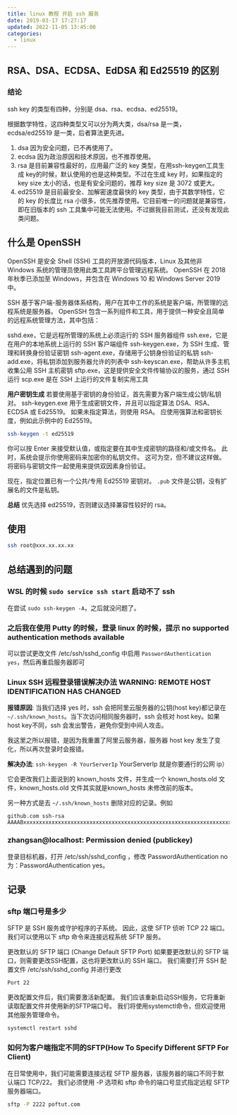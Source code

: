 ```yaml
---
title: linux 教程 开启 ssh 服务
date: 2019-03-17 17:27:17
updated: 2022-11-05 13:45:00
categories:
  - linux
---
```


## RSA、DSA、ECDSA、EdDSA 和 Ed25519 的区别

### 结论

ssh key 的类型有四种，分别是 dsa、rsa、ecdsa、ed25519。

根据数学特性，这四种类型又可以分为两大类，dsa/rsa 是一类，ecdsa/ed25519 是一类，后者算法更先进。

1. dsa 因为安全问题，已不再使用了。
2. ecdsa 因为政治原因和技术原因，也不推荐使用。
3. rsa 是目前兼容性最好的，应用最广泛的 key 类型，在用ssh-keygen工具生成 key的时候，默认使用的也是这种类型。不过在生成 key 时，如果指定的 key size 太小的话，也是有安全问题的，推荐 key size 是 3072 或更大。
4. ed25519 是目前最安全、加解密速度最快的 key 类型，由于其数学特性，它的 key 的长度比 rsa 小很多，优先推荐使用。它目前唯一的问题就是兼容性，即在旧版本的 ssh 工具集中可能无法使用。不过据我目前测试，还没有发现此类问题。

## 什么是 OpenSSH

OpenSSH 是安全 Shell (SSH) 工具的开放源代码版本，Linux 及其他非 Windows 系统的管理员使用此类工具跨平台管理远程系统。 OpenSSH 在 2018 年秋季已添加至 Windows，并包含在 Windows 10 和 Windows Server 2019 中。

SSH 基于客户端-服务器体系结构，用户在其中工作的系统是客户端，所管理的远程系统是服务器。 OpenSSH 包含一系列组件和工具，用于提供一种安全且简单的远程系统管理方法，其中包括：

sshd.exe，它是远程所管理的系统上必须运行的 SSH 服务器组件
ssh.exe，它是在用户的本地系统上运行的 SSH 客户端组件
ssh-keygen.exe，为 SSH 生成、管理和转换身份验证密钥
ssh-agent.exe，存储用于公钥身份验证的私钥
ssh-add.exe，将私钥添加到服务器允许的列表中
ssh-keyscan.exe，帮助从许多主机收集公用 SSH 主机密钥
sftp.exe，这是提供安全文件传输协议的服务，通过 SSH 运行
scp.exe 是在 SSH 上运行的文件复制实用工具

**用户密钥生成**
若要使用基于密钥的身份验证，首先需要为客户端生成公钥/私钥对。 ssh-keygen.exe 用于生成密钥文件，并且可以指定算法 DSA、RSA、ECDSA 或 Ed25519。 如果未指定算法，则使用 RSA。 应使用强算法和密钥长度，例如此示例中的 Ed25519。

```sh
ssh-keygen -t ed25519
```

你可以按 Enter 来接受默认值，或指定要在其中生成密钥的路径和/或文件名。 此时，系统会提示你使用密码来加密你的私钥文件。 这可为空，但不建议这样做。 将密码与密钥文件一起使用来提供双因素身份验证。

现在，指定位置已有一个公共/专用 Ed25519 密钥对。 `.pub` 文件是公钥，没有扩展名的文件是私钥。

**总结**
优先选择 ed25519，否则建议选择兼容性较好的 rsa。

## 使用

```sh
ssh root@xxx.xx.xx.xx
```

## 总结遇到的问题

### WSL 的时候 `sudo service ssh start` 启动不了 ssh

在尝试 `sudo ssh-keygen -A`，之后就没问题了。

### 之后我在使用 Putty 的时候，登录 linux 的时候，提示 no supported authentication methods available

可以尝试更改文件 /etc/ssh/sshd_config 中启用 `PasswordAuthentication yes`，然后再重启服务器即可

### Linux SSH 远程登录错误解决办法 WARNING: REMOTE HOST IDENTIFICATION HAS CHANGED

**报错原因**:
当我们选择 yes 时，ssh 会把阿里云服务器的公钥(host key)都记录在 `~/.ssh/known_hosts`。当下次访问相同服务器时，ssh 会核对 host key。如果 host key不同，ssh 会发出警告，避免你受到中间人攻击。

我这里之所以报错，是因为我重置了阿里云服务器，服务器 host key 发生了变化，所以再次登录时会报错。

**解决办法**:
`ssh-keygen -R YourServerIp` YourServerIp 就是你要通行的公网 ip）

它会更改我们上面说到的 known_hosts 文件，并生成一个 known_hosts.old 文件，known_hosts.old 文件其实就是known_hosts 未修改前的版本。

另一种方式是去 `~/.ssh/known_hosts` 删除对应的记录。例如

```text
github.com ssh-rsa AAAABxxxxxxxxxxxxxxxxxxxxxxxxxxxxxxxxxxxxxxxxxxxxxxxxxxxxxxxxxxxxxxxxxxxxxxxxxxxxxxxxxxxxxxxxxxxxxxxxxxxxxxxxxxxxxxxxxxxxxxxxxxxxxxxxxxxxxx=
```

### zhangsan@localhost: Permission denied (publickey)

登录目标机器，打开 /etc/ssh/sshd_config ，修改 PasswordAuthentication no 为：PasswordAuthentication yes。

## 记录

### sftp 端口号是多少

SFTP 是 SSH 服务或守护程序的子系统。 因此，这使 SFTP 侦听 TCP 22 端口。 我们可以使用以下 sftp 命令来连接远程系统 SFTP 服务。

更改默认的 SFTP 端口 (Change Default SFTP Port)
如果要更改默认的 SFTP 端口，则需要更改SSH配置，这也将更改默认的 SSH 端口。 我们需要打开 SSH 配置文件 /etc/ssh/sshd_config 并进行更改

```sh
Port 22
```

更改配置文件后，我们需要激活新配置。 我们应该重新启动SSH服务，它将重新读取配置文件并使用新的SFTP端口号。 我们将使用systemctl命令，但欢迎使用其他服务管理命令。

```sh
systemctl restart sshd
```

### 如何为客户端指定不同的SFTP(How To Specify Different SFTP For Client)

在日常使用中，我们可能需要连接远程 SFTP 服务器，该服务器的端口不同于默认端口 TCP/22。 我们必须使用 -P 选项和 sftp 命令的端口号显式指定远程 SFTP 服务器端口。

```sh
sftp -P 2222 poftut.com
```
